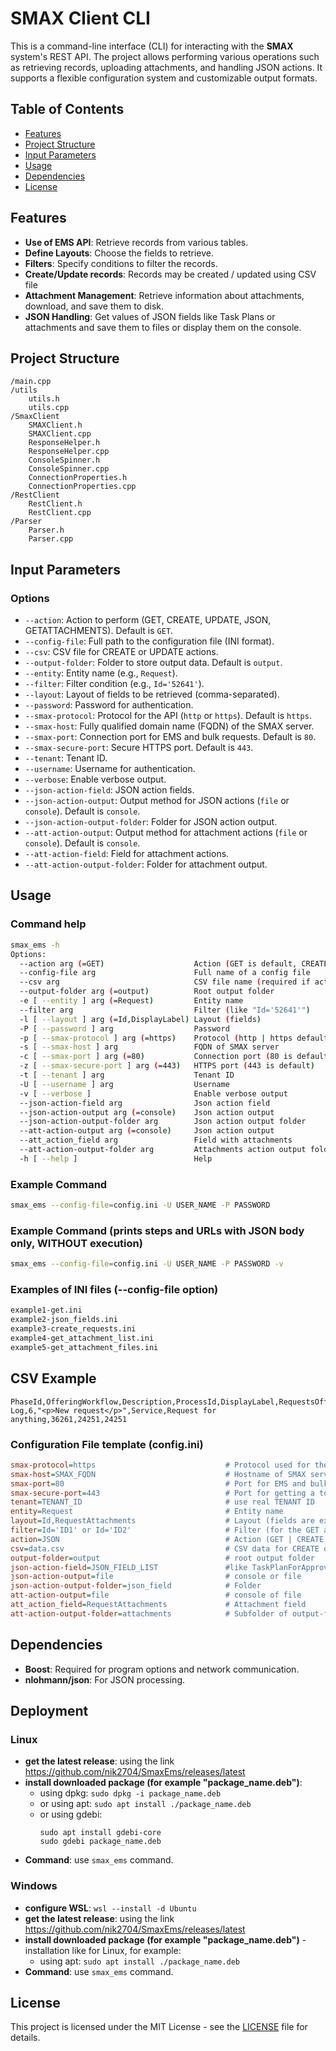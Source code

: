 
# SMAX Client CLI

This is a command-line interface (CLI) for interacting with the **SMAX** system's REST API. The project allows performing various operations such as retrieving records, uploading attachments, and handling JSON actions. It supports a flexible configuration system and customizable output formats.

## Table of Contents
- [Features](#features)
- [Project Structure](#project-structure)
- [Input Parameters](#input-parameters)
- [Usage](#usage)
- [Dependencies](#dependencies)
- [License](#license)

## Features
- **Use of EMS API**: Retrieve records from various tables.
- **Define Layouts**: Choose the fields to retrieve.
- **Filters**: Specify conditions to filter the records.
- **Create/Update records**: Records may be created / updated using CSV file
- **Attachment Management**: Retrieve information about attachments, download, and save them to disk.
- **JSON Handling**: Get values of JSON fields like Task Plans or attachments and save them to files or display them on the console.

## Project Structure
```plaintext
/main.cpp
/utils
    utils.h
    utils.cpp
/SmaxClient
    SMAXClient.h
    SMAXClient.cpp
    ResponseHelper.h
    ResponseHelper.cpp
    ConsoleSpinner.h
    ConsoleSpinner.cpp
    ConnectionProperties.h
    ConnectionProperties.cpp
/RestClient
    RestClient.h
    RestClient.cpp    
/Parser
    Parser.h
    Parser.cpp
```

## Input Parameters

### Options
- `--action`: Action to perform (GET, CREATE, UPDATE, JSON, GETATTACHMENTS). Default is `GET`.
- `--config-file`: Full path to the configuration file (INI format).
- `--csv`: CSV file for CREATE or UPDATE actions.
- `--output-folder`: Folder to store output data. Default is `output`.
- `--entity`: Entity name (e.g., `Request`).
- `--filter`: Filter condition (e.g., `Id='52641'`).
- `--layout`: Layout of fields to be retrieved (comma-separated).
- `--password`: Password for authentication.
- `--smax-protocol`: Protocol for the API (`http` or `https`). Default is `https`.
- `--smax-host`: Fully qualified domain name (FQDN) of the SMAX server.
- `--smax-port`: Connection port for EMS and bulk requests. Default is `80`.
- `--smax-secure-port`: Secure HTTPS port. Default is `443`.
- `--tenant`: Tenant ID.
- `--username`: Username for authentication.
- `--verbose`: Enable verbose output.
- `--json-action-field`: JSON action fields.
- `--json-action-output`: Output method for JSON actions (`file` or `console`). Default is `console`.
- `--json-action-output-folder`: Folder for JSON action output.
- `--att-action-output`: Output method for attachment actions (`file` or `console`). Default is `console`.
- `--att-action-field`: Field for attachment actions.
- `--att-action-output-folder`: Folder for attachment output.

## Usage

### Command help
```bash
smax_ems -h
Options:
  --action arg (=GET)                    Action (GET is default, CREATE, UPDATE, JSON)
  --config-file arg                      Full name of a config file
  --csv arg                              CSV file name (required if action is not GET)
  --output-folder arg (=output)          Root output folder
  -e [ --entity ] arg (=Request)         Entity name
  --filter arg                           Filter (like "Id='52641'")
  -l [ --layout ] arg (=Id,DisplayLabel) Layout (fields)
  -P [ --password ] arg                  Password
  -p [ --smax-protocol ] arg (=https)    Protocol (http | https default)
  -s [ --smax-host ] arg                 FQDN of SMAX server
  -c [ --smax-port ] arg (=80)           Connection port (80 is default)
  -z [ --smax-secure-port ] arg (=443)   HTTPS port (443 is default)
  -t [ --tenant ] arg                    Tenant ID
  -U [ --username ] arg                  Username
  -v [ --verbose ]                       Enable verbose output
  --json-action-field arg                Json action field
  --json-action-output arg (=console)    Json action output
  --json-action-output-folder arg        Json action output folder
  --att-action-output arg (=console)     Json action output
  --att_action_field arg                 Field with attachments
  --att-action-output-folder arg         Attachments action output folder
  -h [ --help ]                          Help
```
### Example Command
```bash
smax_ems --config-file=config.ini -U USER_NAME -P PASSWORD
```

### Example Command (prints steps and URLs with JSON body only, WITHOUT execution)
```bash
smax_ems --config-file=config.ini -U USER_NAME -P PASSWORD -v
```

### Examples of INI files (--config-file option)
```bash
example1-get.ini
example2-json_fields.ini
example3-create_requests.ini
example4-get_attachment_list.ini
example5-get_attachment_files.ini
```

## CSV Example
```csv
PhaseId,OfferingWorkflow,Description,ProcessId,DisplayLabel,RequestsOffering,RequestedByPerson,RequestedForPerson
Log,6,"<p>New request</p>",Service,Request for anything,36261,24251,24251
```
### Configuration File template (config.ini)
```ini
smax-protocol=https                             # Protocol used for the API
smax-host=SMAX_FQDN                             # Hostname of SMAX server
smax-port=80                                    # Port for EMS and bulk requests
smax-secure-port=443                            # Port for getting a token
tenant=TENANT_ID                                # use real TENANT ID
entity=Request                                  # Entity name
layout=Id,RequestAttachments                    # Layout (fields are expected to be returned)
filter=Id='ID1' or Id='ID2'                     # Filter (for the GET action)
action=JSON                                     # Action (GET | CREATE | UPDATE | JSON | GETATTACHMENTS)
csv=data.csv                                    # CSV data for CREATE or UPDATE
output-folder=output                            # root output folder
json-action-field=JSON_FIELD_LIST               #like TaskPlanForApprove,TaskPlanForClassify,...
json-action-output=file                         # console or file
json-action-output-folder=json_field            # Folder
att-action-output=file                          # console of file
att_action_field=RequestAttachments             # Attachment field
att-action-output-folder=attachments            # Subfolder of output-folder
```

## Dependencies
- **Boost**: Required for program options and network communication.
- **nlohmann/json**: For JSON processing.

## Deployment
### Linux
- **get the latest release**: using the link
    https://github.com/nik2704/SmaxEms/releases/latest
- **install downloaded package (for example "package_name.deb")**:
    - using dpkg: ```sudo dpkg -i package_name.deb```
    - or using apt: ```sudo apt install ./package_name.deb```
    - or using gdebi: 
        ```
        sudo apt install gdebi-core
        sudo gdebi package_name.deb
        ```
- **Command**: use ```smax_ems``` command.

### Windows
- **configure WSL**: ```wsl --install -d Ubuntu```
- **get the latest release**: using the link
    https://github.com/nik2704/SmaxEms/releases/latest
- **install downloaded package (for example "package_name.deb")** - installation like for Linux, for example:
    - using apt: ```sudo apt install ./package_name.deb```
- **Command**: use ```smax_ems``` command.



## License
This project is licensed under the MIT License - see the [LICENSE](LICENSE) file for details.